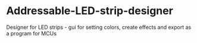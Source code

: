 # Addressable-LED-strip-designer
Designer for LED strips - gui for setting colors, create effects and export as a program for MCUs
